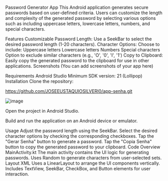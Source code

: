 

Password Generator App
This Android application generates secure passwords based on user-defined criteria. Users can customize the length and complexity of the generated password by selecting various options such as including uppercase letters, lowercase letters, numbers, and special characters.

Features
Customizable Password Length: Use a SeekBar to select the desired password length (1-20 characters).
Character Options: Choose to include:
Uppercase letters
Lowercase letters
Numbers
Special characters
Option to exclude similar characters (e.g., 'O', '0', 'I', '1')
Copy to Clipboard: Easily copy the generated password to the clipboard for use in other applications.
Screenshots
(You can add screenshots of your app here)

Requirements
Android Studio
Minimum SDK version: 21 (Lollipop)
Installation
Clone the repository:

https://github.com/JOSEEUSTAQUIOSILVERI0/app-senha.git

![image](https://github.com/user-attachments/assets/b7ea3584-4443-42af-8fba-76c8620ac8d6)

Open the project in Android Studio.

Build and run the application on an Android device or emulator.

Usage
Adjust the password length using the SeekBar.
Select the desired character options by checking the corresponding checkboxes.
Tap the "Gerar Senha" button to generate a password.
Tap the "Copia Senha" button to copy the generated password to your clipboard.
Code Overview
MainActivity.kt
The main activity contains the UI logic for generating passwords.
Uses Random to generate characters from user-selected sets.
Layout XML
Uses a LinearLayout to arrange the UI components vertically.
Includes TextView, SeekBar, CheckBox, and Button elements for user interaction.
